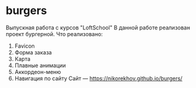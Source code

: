 # burgers
Выпускная работа с курсов "LoftSchool"
В данной работе реализован проект бургерной.
Что реализовано: 
1. Favicon
2. Форма заказа
3. Карта
4. Плавные анимации
5. Аккордеон-меню
6. Навигация по сайту
Сайт — https://nikorekhov.github.io/burgers/
